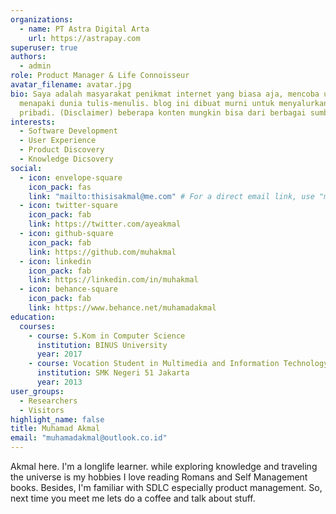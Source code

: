 ```yaml
---
organizations:
  - name: PT Astra Digital Arta
    url: https://astrapay.com
superuser: true
authors:
  - admin
role: Product Manager & Life Connoisseur
avatar_filename: avatar.jpg
bio: Saya adalah masyarakat penikmat internet yang biasa aja, mencoba untuk
  menapaki dunia tulis-menulis. blog ini dibuat murni untuk menyalurkan hasrat
  pribadi. (Disclaimer) beberapa konten mungkin bisa dari berbagai sumber.
interests:
  - Software Development
  - User Experience
  - Product Discovery
  - Knowledge Dicsovery
social:
  - icon: envelope-square
    icon_pack: fas
    link: "mailto:thisisakmal@me.com" # For a direct email link, use "mailto:test@example.org".
  - icon: twitter-square
    icon_pack: fab
    link: https://twitter.com/ayeakmal
  - icon: github-square
    icon_pack: fab
    link: https://github.com/muhakmal
  - icon: linkedin
    icon_pack: fab
    link: https://linkedin.com/in/muhakmal
  - icon: behance-square
    icon_pack: fab
    link: https://www.behance.net/muhamadakmal
education:
  courses:
    - course: S.Kom in Computer Science
      institution: BINUS University
      year: 2017
    - course: Vocation Student in Multimedia and Information Technology
      institution: SMK Negeri 51 Jakarta
      year: 2013
user_groups:
  - Researchers
  - Visitors
highlight_name: false
title: Muhamad Akmal
email: "muhamadakmal@outlook.co.id"
---
```

Akmal here. I'm a longlife learner. while exploring knowledge and traveling the universe is my hobbies I love reading Romans and Self Management books. Besides, I'm familiar with SDLC especially product management. So, next time you meet me lets do a coffee and talk about stuff.